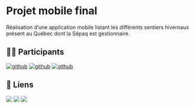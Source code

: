 # Projet mobile final
Réalisation d’une application mobile listant les  différents sentiers hivernaux présent au Québec dont la Sépaq est gestionnaire.
  
## 👨‍💻 Participants
[![github](https://img.shields.io/badge/brice_camus-000?style=for-the-badge&logo=github&logoColor=white)](https://github.com/Voxys)
[![github](https://img.shields.io/badge/samuel_d'astous-000?style=for-the-badge&logo=github&logoColor=white)](https://github.com/Poyut/)
[![github](https://img.shields.io/badge/Maxence_schroeder-000?style=for-the-badge&logo=github&logoColor=white)](https://github.com/Maxence-schroeder01)

## 🔗 Liens
[![](https://img.shields.io/badge/Jeux_de_donnees-EBEBEB?style=for-the-badge&logo=databricks&logoColor=white)](https://www.donneesquebec.ca/recherche/dataset/sentiers-hivernaux/resource/540ad36a-1303-4b1a-b554-64c97d31ed7a)
[![](https://img.shields.io/badge/Figma-39ADFC?style=for-the-badge&logo=figma&logoColor=white)](https://www.figma.com/file/kbTB6I61wlw1H9jSvUQUoL/Projet-Mobile)
[![](https://img.shields.io/badge/Figjam-A969FC?style=for-the-badge&logo=figma&logoColor=white)](https://www.figma.com/file/xSu7TeECdZf24g8Rxhs7YT/Projet-Mobile)



